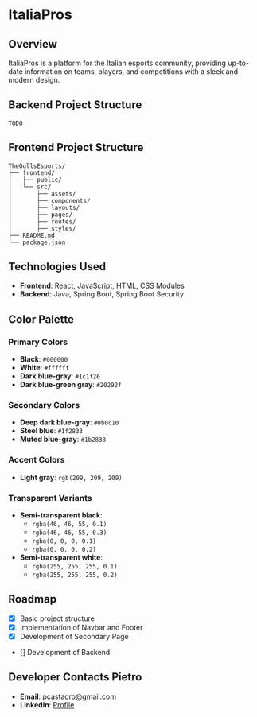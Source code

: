 # ItaliaPros

## Overview
ItaliaPros is a platform for the Italian esports community, providing up-to-date information on teams, players, and competitions with a sleek and modern design.

## Backend Project Structure
```
TODO
```

## Frontend Project Structure
```
TheGullsEsports/
├── frontend/
│   ├── public/
│   └── src/
│       ├── assets/
│       ├── components/
│       ├── layouts/
│       ├── pages/
│       ├── routes/
│       ├── styles/
├── README.md
└── package.json
```

## Technologies Used
- **Frontend**: React, JavaScript, HTML, CSS Modules
- **Backend**: Java, Spring Boot, Spring Boot Security

## Color Palette

### Primary Colors
- **Black**: `#000000`
- **White**: `#ffffff`
- **Dark blue-gray**: `#1c1f26`
- **Dark blue-green gray**: `#20292f`

### Secondary Colors
- **Deep dark blue-gray**: `#0b0c10`
- **Steel blue**: `#1f2833`
- **Muted blue-gray**: `#1b2838`

### Accent Colors
- **Light gray**: `rgb(209, 209, 209)`

### Transparent Variants
- **Semi-transparent black**:
    - `rgba(46, 46, 55, 0.1)`
    - `rgba(46, 46, 55, 0.3)`
    - `rgba(0, 0, 0, 0.1)`
    - `rgba(0, 0, 0, 0.2)`
- **Semi-transparent white**:
    - `rgba(255, 255, 255, 0.1)`
    - `rgba(255, 255, 255, 0.2)`

## Roadmap
- [x] Basic project structure
- [x] Implementation of Navbar and Footer
- [x] Development of Secondary Page
- [] Development of Backend

## Developer Contacts Pietro
- **Email**: pcastaoro@gmail.com
- **LinkedIn**: [Profile](https://www.linkedin.com/in/pietro-castaoro/)
